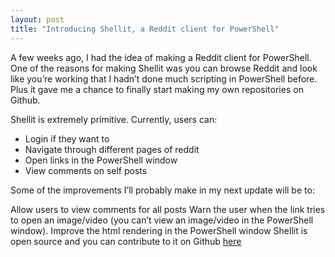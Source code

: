 ```yaml
---
layout: post
title: "Introducing Shellit, a Reddit client for PowerShell"
---
```


A few weeks ago, I had the idea of making a Reddit client for PowerShell. One of the reasons for making Shellit was you can browse Reddit and look like you’re working that I hadn’t done much scripting in PowerShell before. Plus it gave me a chance to finally start making my own repositories on Github.

Shellit is extremely primitive. Currently, users can:

* Login if they want to
* Navigate through different pages of reddit
* Open links in the PowerShell window
* View comments on self posts


Some of the improvements I’ll probably make in my next update will be to:

Allow users to view comments for all posts
Warn the user when the link tries to open an image/video (you can’t view an image/video in the PowerShell window).
Improve the html rendering in the PowerShell window
Shellit is open source and you can contribute to it on Github [here](https://github.com/J-rom/Shellit)

